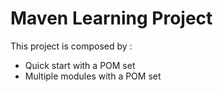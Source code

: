 <h1>Maven Learning Project</h1>
This project is composed by :
<ul>
	<li>Quick start with a POM set</li>
	<li>Multiple modules with a POM set</li>
</ul>
